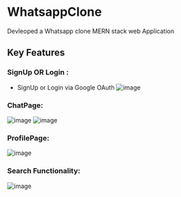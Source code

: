 # WhatsappClone
Devleoped a Whatsapp clone MERN stack web Application 
## Key Features
### SignUp OR Login :
- SignUp or Login via Google OAuth
  ![image](https://github.com/Sumitkb21/WhatsappClone/assets/101947627/3c8ccc6e-cec9-41c8-bad0-0876b86754cf)

### ChatPage:
![image](https://github.com/Sumitkb21/WhatsappClone/assets/101947627/2a364981-d9b2-4945-8ed2-7d2d4fdfaa30)
![image](https://github.com/Sumitkb21/WhatsappClone/assets/101947627/702d458d-2b3d-4a9f-97a8-44dd01845580)

### ProfilePage:
![image](https://github.com/Sumitkb21/WhatsappClone/assets/101947627/0b52ed09-f942-4a19-a102-24bcbedfa89d)
### Search Functionality:
![image](https://github.com/Sumitkb21/WhatsappClone/assets/101947627/44c846cb-dad1-4242-a703-60fd4f8444af)


